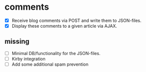 # comments

- [x] Receive blog comments via POST and write them to JSON-files.  
- [x] Display these comments to a given article via AJAX.

## missing

- [ ] Minimal DB/functionality for the JSON-files.
- [ ] Kirby integration
- [ ] Add some additional spam prevention

